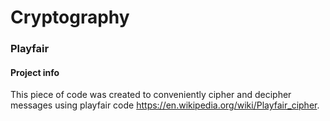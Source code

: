 # Cryptography
### Playfair

#### Project info
This piece of code was created to conveniently cipher and decipher messages using playfair code https://en.wikipedia.org/wiki/Playfair_cipher.
